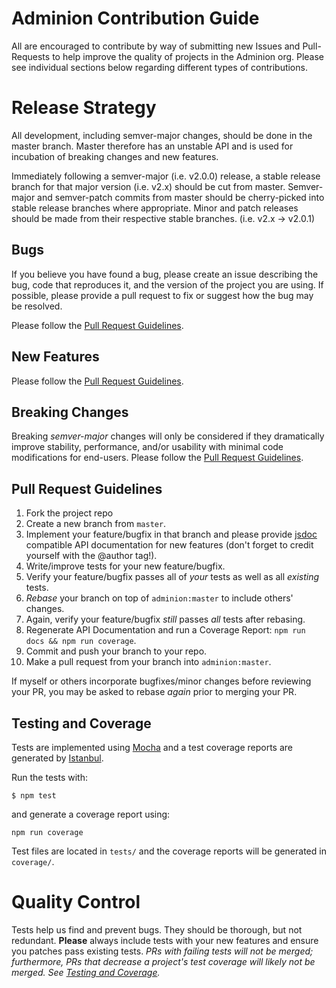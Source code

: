 
# Adminion Contribution Guide

All are encouraged to contribute by way of submitting new Issues and Pull-Requests to help improve the quality of projects in the Adminion org.  Please see individual sections below regarding different types of contributions. 

# Release Strategy

All development, including semver-major changes, should be done in the master branch.  Master therefore has an unstable API and is used for incubation of breaking changes and new features. 

Immediately following a semver-major (i.e. v2.0.0) release,  a stable release branch for that major version (i.e. v2.x) should be cut from master. Semver-major and semver-patch commits from master should be cherry-picked into stable release branches where appropriate. Minor and patch releases should be made from their respective stable branches. (i.e. v2.x -> v2.0.1)


## Bugs
If you believe you have found a bug, please create an issue describing the bug, code that reproduces it, and the version of the project you are using.  If possible, please provide a pull request to fix or suggest how the bug may be resolved.  

Please follow the [Pull Request Guidelines](#pull-request-guidelines).

## New Features
Please follow the [Pull Request Guidelines](#pull-request-guidelines).

## Breaking Changes
Breaking *semver-major* changes will only be considered if they dramatically improve stability, performance, and/or usability with minimal code modifications for end-users.  Please follow the [Pull Request Guidelines](#pull-request-guidelines).

## Pull Request Guidelines

1. Fork the project repo
2. Create a new branch from `master`.  
3. Implement your feature/bugfix in that branch and please provide [jsdoc](http://usejsdoc.org/) compatible API documentation for new features (don't forget to credit yourself with the @author tag!).
4. Write/improve tests for your new feature/bugfix.
5. Verify your feature/bugfix passes all of *your* tests as well as all *existing* tests.
6. *Rebase* your branch on top of `adminion:master` to include others' changes.
7. Again, verify your feature/bugfix *still* passes *all* tests after rebasing.
8. Regenerate API Documentation and run a Coverage Report: `npm run docs && npm run coverage`.
9. Commit and push your branch to your repo.
10. Make a pull request from your branch into `adminion:master`.


If myself or others incorporate bugfixes/minor changes before reviewing your PR, you may be asked to rebase *again* prior to merging your PR.  

## Testing and Coverage

Tests are implemented using [Mocha](http://mochajs.org/) and a test coverage reports are generated by [Istanbul](https://gotwarlost.github.io/istanbul/).

Run the tests with:

    $ npm test

and generate a coverage report using:

    npm run coverage

Test files are located in `tests/` and the coverage reports will be generated in `coverage/`.

# Quality Control

Tests help us find and prevent bugs.  They should be thorough, but not redundant.  **Please** always include tests with your new features and ensure you patches pass existing tests.  *PRs with failing tests will not be merged; furthermore, PRs that decrease a project's test coverage will likely not be merged.  See [Testing and Coverage](#testing-and-coverage).*
